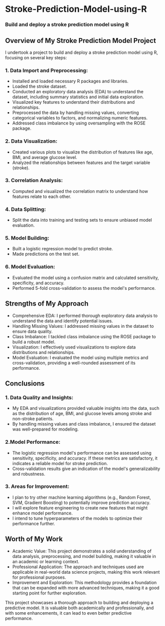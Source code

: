 # Stroke-Prediction-Model-using-R
### Build and deploy a stroke prediction model using R

## Overview of My Stroke Prediction Model Project
I undertook a project to build and deploy a stroke prediction model using R, focusing on several key steps:

### 1. Data Import and Preprocessing:
* Installed and loaded necessary R packages and libraries.
* Loaded the stroke dataset.
* Conducted an exploratory data analysis (EDA) to understand the dataset, including summary statistics and initial data exploration.
* Visualized key features to understand their distributions and relationships.
* Preprocessed the data by handling missing values, converting categorical variables to factors, and normalizing numeric features.
* Addressed class imbalance by using oversampling with the ROSE package.

### 2. Data Visualization:
* Created various plots to visualize the distribution of features like age, BMI, and average glucose level.
* Analyzed the relationships between features and the target variable (stroke).

### 3. Correlation Analysis:
* Computed and visualized the correlation matrix to understand how features relate to each other.

### 4. Data Splitting:
* Split the data into training and testing sets to ensure unbiased model evaluation.

### 5. Model Building:
* Built a logistic regression model to predict stroke.
* Made predictions on the test set.

### 6. Model Evaluation:
* Evaluated the model using a confusion matrix and calculated sensitivity, specificity, and accuracy.
* Performed 5-fold cross-validation to assess the model's performance.


## Strengths of My Approach
* Comprehensive EDA: I performed thorough exploratory data analysis to understand the data and identify potential issues.
* Handling Missing Values: I addressed missing values in the dataset to ensure data quality.
* Class Imbalance: I tackled class imbalance using the ROSE package to build a robust model.
* Visualization: I effectively used visualizations to explore data distributions and relationships.
* Model Evaluation: I evaluated the model using multiple metrics and cross-validation, providing a well-rounded assessment of its performance.

## Conclusions
### 1. Data Quality and Insights:
* My EDA and visualizations provided valuable insights into the data, such as the distribution of age, BMI, and glucose levels among stroke and non-stroke patients.
* By handling missing values and class imbalance, I ensured the dataset was well-prepared for modeling.

### 2.Model Performance:
* The logistic regression model's performance can be assessed using sensitivity, specificity, and accuracy. If these metrics are satisfactory, it indicates a reliable model for stroke prediction.
* Cross-validation results give an indication of the model's generalizability and robustness.

### 3. Areas for Improvement:
* I plan to try other machine learning algorithms (e.g., Random Forest, SVM, Gradient Boosting) to potentially improve prediction accuracy.
* I will explore feature engineering to create new features that might enhance model performance.
* I intend to tune hyperparameters of the models to optimize their performance further.

## Worth of My Work
* Academic Value: This project demonstrates a solid understanding of data analysis, preprocessing, and model building, making it valuable in an academic or learning context.
* Professional Application: The approach and techniques used are applicable in real-world data science projects, making this work relevant for professional purposes.
* Improvement and Exploration: This methodology provides a foundation that can be expanded with more advanced techniques, making it a good starting point for further exploration.

This project showcases a thorough approach to building and deploying a predictive model. It is valuable both academically and professionally, and with some enhancements, it can lead to even better predictive performance.
